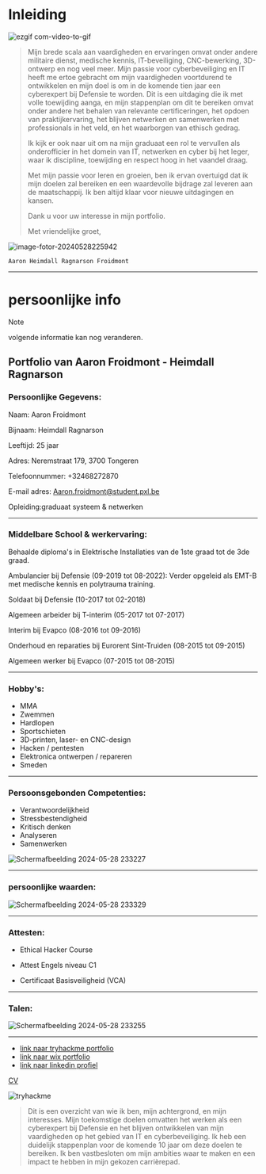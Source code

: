 # Inleiding

![ezgif com-video-to-gif](https://github.com/PXL-Digital-SNE-Werkplekleren/portfolio-froidmontaaron/assets/116820758/dee269b5-7bfb-4674-92ea-2017640211db)

>Mijn brede scala aan vaardigheden en ervaringen omvat onder andere militaire dienst, medische kennis, IT-beveiliging, CNC-bewerking, 3D-ontwerp en nog veel meer. Mijn passie voor cyberbeveiliging en IT heeft me ertoe gebracht om mijn vaardigheden voortdurend te ontwikkelen en mijn doel is om in de komende tien jaar een cyberexpert bij Defensie te worden. Dit is een uitdaging die ik met volle toewijding aanga, en mijn stappenplan om dit te bereiken omvat onder andere het behalen van relevante certificeringen, het opdoen van praktijkervaring,
>het blijven netwerken en samenwerken met professionals in het veld, en het waarborgen van ethisch gedrag.
>
>Ik kijk er ook naar uit om na mijn graduaat een rol te vervullen als onderofficier in het domein van IT, netwerken en cyber bij het leger, waar ik discipline, toewijding en respect hoog in het vaandel draag.
>
>Met mijn passie voor leren en groeien, ben ik ervan overtuigd dat ik mijn doelen zal bereiken en een waardevolle bijdrage zal leveren aan de maatschappij. Ik ben altijd klaar voor nieuwe uitdagingen en kansen.
>
>Dank u voor uw interesse in mijn portfolio.
>
>Met vriendelijke groet,
>

![image-fotor-20240528225942](https://github.com/PXL-Digital-SNE-Werkplekleren/portfolio-froidmontaaron/assets/116820758/97d67992-afdf-4ea9-a953-b97ac7940142)

`Aaron Heimdall Ragnarson Froidmont`




***
# persoonlijke info
> [!NOTE]
> volgende informatie kan nog veranderen.

## Portfolio van Aaron Froidmont - Heimdall Ragnarson
### **Persoonlijke Gegevens:**

Naam: Aaron Froidmont

Bijnaam: Heimdall Ragnarson

Leeftijd: 25 jaar

Adres: Neremstraat 179, 3700 Tongeren

Telefoonnummer: +32468272870

E-mail adres: Aaron.froidmont@student.pxl.be

Opleiding:graduaat systeem & netwerken 

----
### **Middelbare School & werkervaring:**

Behaalde diploma's in Elektrische Installaties van de 1ste graad tot de 3de graad.

Ambulancier bij Defensie (09-2019 tot 08-2022): Verder opgeleid als EMT-B met medische kennis en polytrauma training.

Soldaat bij Defensie (10-2017 tot 02-2018)

Algemeen arbeider bij T-interim (05-2017 tot 07-2017)

Interim bij Evapco (08-2016 tot 09-2016)

Onderhoud en reparaties bij Eurorent Sint-Truiden (08-2015 tot 09-2015)

Algemeen werker bij Evapco (07-2015 tot 08-2015) 

----
### **Hobby's:**

- MMA
- Zwemmen
- Hardlopen
- Sportschieten
- 3D-printen, laser- en CNC-design
- Hacken / pentesten
- Elektronica ontwerpen / repareren
- Smeden

----
### **Persoonsgebonden Competenties:**

- Verantwoordelijkheid
- Stressbestendigheid
- Kritisch denken
- Analyseren
- Samenwerken
  
![Schermafbeelding 2024-05-28 233227](https://github.com/PXL-Digital-SNE-Werkplekleren/portfolio-froidmontaaron/assets/116820758/c0eab442-d2fb-448d-a67c-762ebf43281e)

----
### **persoonlijke waarden:**

![Schermafbeelding 2024-05-28 233329](https://github.com/PXL-Digital-SNE-Werkplekleren/portfolio-froidmontaaron/assets/116820758/6e6e235d-5977-4bba-a521-3906f7924fc1)

----
### **Attesten:**

- Ethical Hacker Course

- Attest Engels niveau C1

- Certificaat Basisveiligheid (VCA)

----
### **Talen:**

![Schermafbeelding 2024-05-28 233255](https://github.com/PXL-Digital-SNE-Werkplekleren/portfolio-froidmontaaron/assets/116820758/bc22eef7-dd07-4413-9632-7810a1c802c3)

----
- [link naar tryhackme portfolio](https://tryhackme.com/p/brokenleviathan )
- [link naar wix portfolio](https://aaronfroidmont.wixsite.com/house-of-sin)
- [link naar linkedin profiel](www.linkedin.com/in/aaron-froidmont-88bb26235)
  
[CV](https://github.com/PXL-Digital-SNE-Werkplekleren/portfolio-froidmontaaron/files/15475228/CV__Aaron_Froidmont.pdf)

 ![tryhackme](https://tryhackme-badges.s3.amazonaws.com/brokenleviathan.png)


>Dit is een overzicht van wie ik ben, mijn achtergrond, en mijn interesses. Mijn toekomstige doelen omvatten het werken als een cyberexpert bij Defensie en het blijven ontwikkelen van mijn vaardigheden op het gebied van IT en cyberbeveiliging. Ik heb een duidelijk stappenplan voor de komende 10 jaar om deze doelen te bereiken. Ik ben vastbesloten om mijn ambities waar te maken en een impact te hebben in mijn gekozen carrièrepad.

